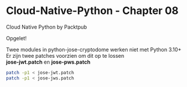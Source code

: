 # Cloud-Native-Python - Chapter 08
Cloud Native Python by Packtpub

Opgelet! 

Twee modules in python-jose-cryptodome werken niet met Python 3.10+<br/>
Er zijn twee patches voorzien om dit op te lossen<br/>
**jose-jwt.patch** en **jose-pws.patch**

```bash
patch -p1 < jose-jwt.patch
patch -p1 < jose-jws.patch
```
